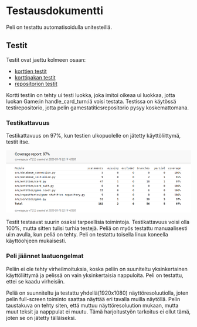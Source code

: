 # Testausdokumentti
Peli on testattu automatisoidulla unitesteillä.

## Testit
Testit ovat jaettu kolmeen osaan:
- [korttien testit](../src/tests/card_test.py)
- [korttipakan testit](../src/tests/card_deck_test.py)
- [repositorion testit](../src/tests/repository_test.py)

Kortti testiin on tehty ui testi luokka, joka imitoi oikeaa ui luokkaa, jotta luokan Game:in handle_card_turn:iä voisi testata.
Testissa on käytössä testirepositorio, jotta pelin gamestatiticsrepositorio pysyy koskemattomana.

### Testikattavuus
Testikattavuus on 97%, kun testien ulkopuolelle on jätetty käyttöliittymä, testit itse.

![coverage-report](./kuvat/coverage-report.png)

Testit testaavat suurin osaksi tarpeellisia toimintoja. Testikattavuus voisi olla 100%, mutta sitten tulisi turhia testejä.
Peliä on myös testattu manuaalisesti ui:n avulla, kun peliä on tehty. Peli on testattu toisella linux koneella käyttöohjeen mukaisesti. 

### Peli jäännet laatuongelmat
Peliin ei ole tehty virheilmoituksia, koska peliin on suuniteltu yksinkertainen käyttöliittymä ja pelissä on vain yksinkertaisia nappuloita. Peli on testattu, ettei se kaadu virheisiin. 

Peliä on suunniteltu ja testattu yhdellä(1920x1080) näyttöresoluutiolla, joten pelin full-screen toiminto saattaa näyttää eri tavalla muilla näytöllä. Pelin taustakuva on tehty siten, että muttuu näyttöresoluution mukaan, mutta muut teksit ja napppulat ei muutu. Tämä harjoitustyön tarkoitus ei ollut tämä, joten se on jätetty tälläiseksi.




